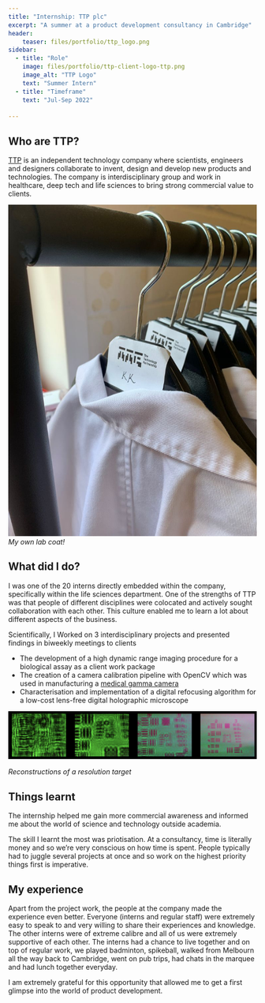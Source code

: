 ```yaml
---
title: "Internship: TTP plc"
excerpt: "A summer at a product development consultancy in Cambridge"
header:
    teaser: files/portfolio/ttp_logo.png
sidebar:
  - title: "Role"
    image: files/portfolio/ttp-client-logo-ttp.png
    image_alt: "TTP Logo"
    text: "Summer Intern"
  - title: "Timeframe"
    text: "Jul-Sep 2022"

---
```


## Who are TTP?

[TTP](https://www.ttp.com/) is an independent technology company where scientists, engineers and designers collaborate to invent, design and develop new products and technologies. The company is interdisciplinary group and work in healthcare, deep tech and life sciences to bring strong commercial value to clients.

![Labcoat](/files/portfolio/ttp_labcoat.jpg " ")
*My own lab coat!*

## What did I do?

I was one of the 20 interns directly embedded within the company, specifically within the life sciences department. One of the strengths of TTP was that people of different disciplines were colocated and actively sought collaboration with each other. This culture enabled me to learn a lot about different aspects of the business.

Scientifically, I Worked on 3 interdisciplinary projects and presented findings in biweekly meetings to clients

- The development of a high dynamic range imaging procedure for a biological assay as a client work package
- The creation of a camera calibration pipeline with OpenCV which was used in manufacturing a [medical gamma camera](https://www.ttp.com/case-studies/serac-imaging-systems-compact-gamma-optical-camera/)
- Characterisation and implementation of a digital refocusing algorithm for a low-cost lens-free digital holographic microscope

![Holographic reconstructions](/files/portfolio/ttp_holographic.png " ")

*Reconstructions of a resolution target*

## Things learnt

The internship helped me gain more commercial awareness and informed me about the world of science and technology outside academia.

The skill I learnt the most was priotisation. At a consultancy, time is literally money and so we’re very conscious on how time is spent. People typically had to juggle several projects at once and so work on the highest priority things first is imperative.

## My experience

Apart from the project work, the people at the company made the experience even better. Everyone (interns and regular staff) were extremely easy to speak to and very willing to share their experiences and knowledge. The other interns were of extreme calibre and all of us were extremely supportive of each other. The interns had a chance to live together and on top of regular work, we played badminton, spikeball, walked from Melbourn all the way back to Cambridge, went on pub trips, had chats in the marquee and had lunch together everyday.

I am extremely grateful for this opportunity that allowed me to get a first glimpse into the world of product development.